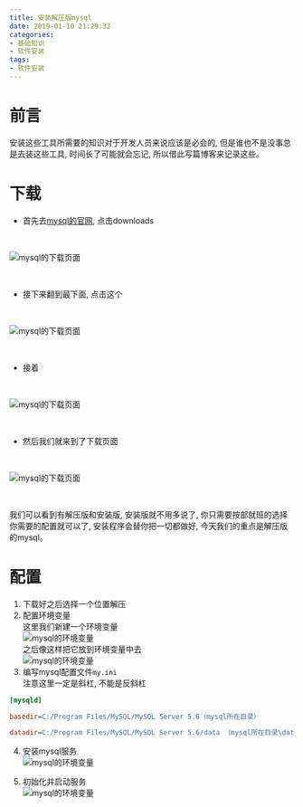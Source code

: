 ```yaml
---
title: 安装解压版mysql
date: 2019-01-10 21:29:32
categories:
- 基础知识
- 软件安装
tags:
- 软件安装
---
```


# 前言

安装这些工具所需要的知识对于开发人员来说应该是必会的, 但是谁也不是没事总是去装这些工具, 时间长了可能就会忘记, 所以借此写篇博客来记录这些。

<!--more-->

# 下载

* 首先去[mysql的官网]("https://dev.mysql.com"), 点击downloads

<br>

![mysql的下载页面](/images/software-setup/mysql/mysql-setup1.jpg)

<br>

* 接下来翻到最下面, 点击这个

<br>

![mysql的下载页面](/images/software-setup/mysql/mysql-setup2.jpg)

<br>

* 接着

<br>

![mysql的下载页面](/images/software-setup/mysql/mysql-setup3.jpg)

<br>

* 然后我们就来到了下载页面

<br>

![mysql的下载页面](/images/software-setup/mysql/mysql-setup4.jpg)

<br>

我们可以看到有解压版和安装版, 安装版就不用多说了, 你只需要按部就班的选择你需要的配置就可以了, 安装程序会替你把一切都做好, 今天我们的重点是解压版的mysql。

# 配置

1. 下载好之后选择一个位置解压
2. 配置环境变量<br>这里我们新建一个环境变量<br>![mysql的环境变量](/images/software-setup/mysql/mysql-setup5.jpg)<br>之后像这样把它放到环境变量中去<br>![mysql的环境变量](/images/software-setup/mysql/mysql-setup6.jpg)
3. 编写mysql配置文件`my.ini`<br>注意这里一定是斜杠, 不能是反斜杠
```ini
[mysqld] 

basedir=C:/Program Files/MySQL/MySQL Server 5.6（mysql所在目录） 

datadir=C:/Program Files/MySQL/MySQL Server 5.6/data （mysql所在目录\data）
```

4. 安装mysql服务<br>![mysql的环境变量](/images/software-setup/mysql/mysql-setup7.jpg)

5. 初始化并启动服务<br>![mysql的环境变量](/images/software-setup/mysql/mysql-setup8.jpg)